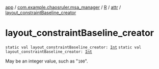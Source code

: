 [app](../../../index.md) / [com.example.chaosruler.msa_manager](../../index.md) / [R](../index.md) / [attr](index.md) / [layout_constraintBaseline_creator](.)

# layout_constraintBaseline_creator

`static val layout_constraintBaseline_creator: `[`Int`](https://kotlinlang.org/api/latest/jvm/stdlib/kotlin/-int/index.html)
`static val layout_constraintBaseline_creator: `[`Int`](https://kotlinlang.org/api/latest/jvm/stdlib/kotlin/-int/index.html)

May be an integer value, such as "`100`".

